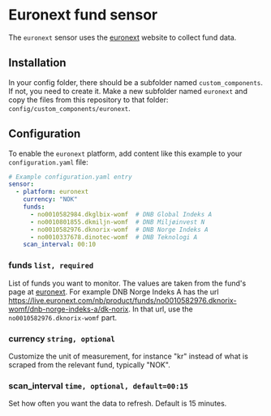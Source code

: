 # Euronext fund sensor

The `euronext` sensor uses the [euronext](https://live.euronext.com/nb) website to collect fund data.

## Installation
In your config folder, there should be a subfolder named `custom_components`. If not, you need to create it. Make a new subfolder named `euronext` and copy the files from this repository to that folder: `config/custom_components/euronext`.

## Configuration
To enable the `euronext` platform, add content like this example to your `configuration.yaml` file:

```yaml
# Example configuration.yaml entry
sensor:
  - platform: euronext
    currency: "NOK"
    funds:
      - no0010582984.dkglbix-womf  # DNB Global Indeks A
      - no0010801855.dkmiljn-womf  # DNB Miljøinvest N
      - no0010582976.dknorix-womf  # DNB Norge Indeks A
      - no0010337678.dinotec-womf  # DNB Teknologi A
    scan_interval: 00:10
```

### funds `list, required`
List of funds you want to monitor. The values are taken from the fund's page at [euronext](https://live.euronext.com/nb).
For example DNB Norge Indeks A has the url https://live.euronext.com/nb/product/funds/no0010582976.dknorix-womf/dnb-norge-indeks-a/dk-norix. In that url, use the `no0010582976.dknorix-womf` part.

### currency `string, optional`
Customize the unit of measurement, for instance "kr" instead of what is scraped from the relevant fund, typically "NOK".

### scan_interval `time, optional, default=00:15`
Set how often you want the data to refresh. Default is 15 minutes.
